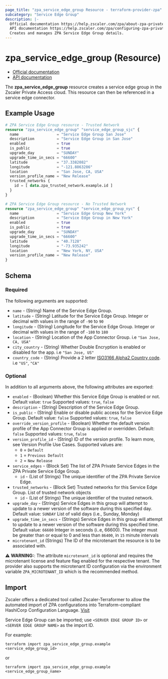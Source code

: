 ```yaml
---
page_title: "zpa_service_edge_group Resource - terraform-provider-zpa"
subcategory: "Service Edge Group"
description: |-
  Official documentation https://help.zscaler.com/zpa/about-zpa-private-service-edge-groups
  API documentation https://help.zscaler.com/zpa/configuring-zpa-private-service-edge-groups-using-api
  Creates and manages ZPA Service Edge Group details.
---
```


# zpa_service_edge_group (Resource)

* [Official documentation](https://help.zscaler.com/zpa/about-zpa-private-service-edge-groups)
* [API documentation](https://help.zscaler.com/zpa/configuring-zpa-private-service-edge-groups-using-api)

The **zpa_service_edge_group** resource creates a service edge group in the Zscaler Private Access cloud. This resource can then be referenced in a service edge connector.

## Example Usage

```terraform
# ZPA Service Edge Group resource - Trusted Network
resource "zpa_service_edge_group" "service_edge_group_sjc" {
  name                 = "Service Edge Group San Jose"
  description          = "Service Edge Group in San Jose"
  enabled              = true
  is_public            = true
  upgrade_day          = "SUNDAY"
  upgrade_time_in_secs = "66600"
  latitude             = "37.3382082"
  longitude            = "-121.8863286"
  location             = "San Jose, CA, USA"
  version_profile_name = "New Release"
  trusted_networks {
    id = [ data.zpa_trusted_network.example.id ]
  }
}
```

```terraform
# ZPA Service Edge Group resource - No Trusted Network
resource "zpa_service_edge_group" "service_edge_group_nyc" {
  name                 = "Service Edge Group New York"
  description          = "Service Edge Group in New York"
  enabled              = true
  is_public            = true
  upgrade_day          = "SUNDAY"
  upgrade_time_in_secs = "66600"
  latitude             = "40.7128"
  longitude            = "-73.935242"
  location             = "New York, NY, USA"
  version_profile_name = "New Release"
}
```

## Schema

### Required

The following arguments are supported:

- `name` - (String) Name of the Service Edge Group.
- `latitude` - (String) Latitude for the Service Edge Group. Integer or decimal with values in the range of `-90` to `90`
- `longitude` - (String) Longitude for the Service Edge Group. Integer or decimal with values in the range of `-180` to `180`
- `location` - (String) Location of the App Connector Group. i.e ``"San Jose, CA, USA"``
- `city_country` - (String) Whether Double Encryption is enabled or disabled for the app. i.e ``"San Jose, US"``
- `country_code` - (String) Provide a 2 letter [ISO3166 Alpha2 Country code](https://en.wikipedia.org/wiki/List_of_ISO_3166_country_codes). i.e ``"US"``, ``"CA"``

### Optional

In addition to all arguments above, the following attributes are exported:

- `enabled` - (Boolean) Whether this Service Edge Group is enabled or not. Default value: `true` Supported values: `true`, `false`
- `description` - (String) Description of the Service Edge Group.
- `is_public` - (String) Enable or disable public access for the Service Edge Group. Default value: `false` Supported values: `true`, `false`
- `override_version_profile` - (Boolean) Whether the default version profile of the App Connector Group is applied or overridden. Default: `false` Supported values: `true`, `false`
- `version_profile_id` - (String) ID of the version profile. To learn more, see Version Profile Use Cases. Supported values are:
  - ``0`` = ``Default``
  - ``1`` = ``Previous Default``
  - ``2`` = ``New Release``
- `service_edges` - (Block Set) The list of ZPA Private Service Edges in the ZPA Private Service Edge Group.
    - `id` - (List of Strings) The unique identifier of the ZPA Private Service Edge.
- `trusted_networks` - (Block Set) Trusted networks for this Service Edge Group. List of trusted network objects
    - `id` - (List of Strings) The unique identifier of the trusted network.
- `upgrade_day` - (Strings) Service Edges in this group will attempt to update to a newer version of the software during this specified day. Default value: `SUNDAY` List of valid days (i.e., Sunday, Monday)
- `upgrade_time_in_secs` - (Strings) Service Edges in this group will attempt to update to a newer version of the software during this specified time. Default value: `66600` Integer in seconds (i..e, 66600). The integer must be greater than or equal to 0 and less than `86400`, in `15` minute intervals
- `microtenant_id` (Strings) The ID of the microtenant the resource is to be associated with.

⚠️ **WARNING:**: The attribute ``microtenant_id`` is optional and requires the microtenant license and feature flag enabled for the respective tenant. The provider also supports the microtenant ID configuration via the environment variable `ZPA_MICROTENANT_ID` which is the recommended method.

## Import

Zscaler offers a dedicated tool called Zscaler-Terraformer to allow the automated import of ZPA configurations into Terraform-compliant HashiCorp Configuration Language.
[Visit](https://github.com/zscaler/zscaler-terraformer)

Service Edge Group can be imported; use `<SERVER EDGE GROUP ID>` or `<SERVER EDGE GROUP NAME>` as the import ID.

For example:

```shell
terraform import zpa_service_edge_group.example <service_edge_group_id>
```

or

```shell
terraform import zpa_service_edge_group.example <service_edge_group_name>
```
